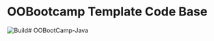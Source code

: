 # OOBootcamp Template Code Base

![Build](https://github.com/oo-bootcamp/template-java/workflows/Build/badge.svg)# OOBootCamp-Java
